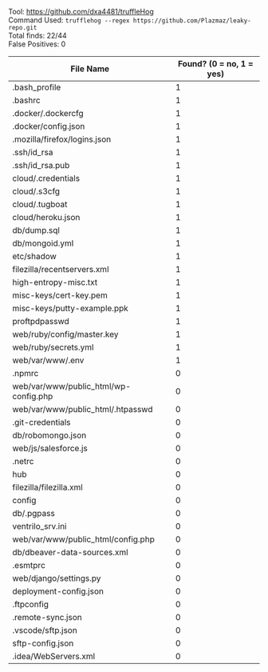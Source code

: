Tool: https://github.com/dxa4481/truffleHog  
Command Used: `trufflehog --regex https://github.com/Plazmaz/leaky-repo.git`  
Total finds: 22/44  
False Positives: 0  

File Name                                       |  Found? (0 = no, 1 = yes) |
------------------------------------------------|---------------------------|
.bash_profile                                   | 1
.bashrc                                         | 1
.docker/.dockercfg                              | 1
.docker/config.json                             | 1
.mozilla/firefox/logins.json                    | 1
.ssh/id_rsa                                     | 1
.ssh/id_rsa.pub                                 | 1
cloud/.credentials                              | 1
cloud/.s3cfg                                    | 1
cloud/.tugboat                                  | 1
cloud/heroku.json                               | 1
db/dump.sql                                     | 1
db/mongoid.yml                                  | 1
etc/shadow                                      | 1
filezilla/recentservers.xml                     | 1
high-entropy-misc.txt                           | 1
misc-keys/cert-key.pem                          | 1
misc-keys/putty-example.ppk                     | 1 
proftpdpasswd                                   | 1
web/ruby/config/master.key                      | 1
web/ruby/secrets.yml                            | 1
web/var/www/.env                                | 1 
.npmrc                                          | 0
web/var/www/public_html/wp-config.php           | 0
web/var/www/public_html/.htpasswd               | 0
.git-credentials                                | 0
db/robomongo.json                               | 0
web/js/salesforce.js                            | 0
.netrc                                          | 0
hub                                             | 0
filezilla/filezilla.xml                         | 0
config                                          | 0
db/.pgpass                                      | 0
ventrilo_srv.ini                                | 0
web/var/www/public_html/config.php              | 0
db/dbeaver-data-sources.xml                     | 0
.esmtprc                                        | 0
web/django/settings.py                          | 0
deployment-config.json                          | 0
.ftpconfig                                      | 0
.remote-sync.json                               | 0
.vscode/sftp.json                               | 0
sftp-config.json                                | 0
.idea/WebServers.xml                            | 0